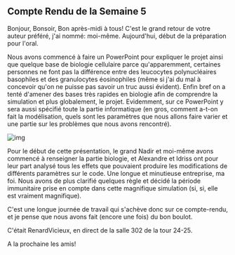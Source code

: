 ## Compte Rendu de la Semaine 5 ##

Bonjour, Bonsoir, Bon après-midi à tous! C'est le grand retour de votre auteur préféré, j'ai nommé: moi-même. Aujourd'hui, début de la préparation pour l'oral.


Nous avons commencé à faire un PowerPoint pour expliquer le projet ainsi que quelque base de biologie cellulaire parce qu'apparemment, certaines personnes ne font pas la différence entre des leucocytes polynucléaires basophiles et des granulocytes éosinophiles (même si j'ai du mal à concevoir qu'on ne puisse pas savoir un truc aussi évident). Enfin bref on a tenté d'amener des bases très rapides en biologie afin de comprendre la simulation et plus globalement, le projet. Evidemment, sur ce PowerPoint y sera aussi spécifié toute la partie informatique (en gros, comment a-t-on fait la modélisation, quels sont les paramètres que nous allons faire varier et une partie sur les problèmes que nous avons rencontré).

![img](https://github.com/are00dynamic-2018/PROPAGATION_BACTERIENNE/blob/master/photo_pr%C3%A9sentation.png?raw=true)

Pour le début de cette présentation, le grand Nadir et moi-même avons commencé à renseigner la partie biologie, et Alexandre et Idriss ont pour leur part analysé tous les effets que pouvaient produire les modifications de différents paramètres sur le code. Une longue et minutieuse entreprise, ma foi. Nous avons de plus clarifié quelques règle et décidé la période immunitaire prise en compte dans cette magnifique simulation (si, si, elle est vraiment magnifique).


C'est une longue journée de travail qui s'achève donc sur ce compte-rendu, et je pense que nous avons fait (encore une fois) du bon boulot.

C'était RenardVicieux, en direct de la salle 302 de la tour 24-25.

A la prochaine les amis!
